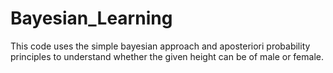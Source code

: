 # Bayesian_Learning
This code uses the simple bayesian approach and aposteriori probability principles to understand whether the given height can be of male or female.
